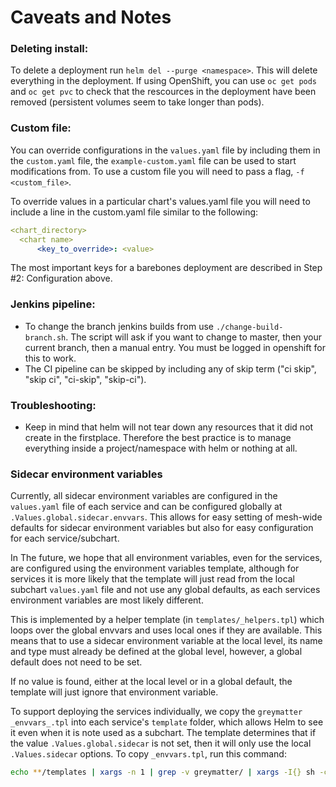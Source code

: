 # Caveats and Notes

### Deleting install:

To delete a deployment run `helm del --purge <namespace>`. This will delete everything in the deployment. If using OpenShift, you can use `oc get pods` and `oc get pvc` to check that the rescources in the deployment have been removed (persistent volumes seem to take longer than pods).

### Custom file:

You can override configurations in the `values.yaml` file by including them in the `custom.yaml` file, the `example-custom.yaml` file can be used to start modifications from. To use a custom file you will need to pass a flag, `-f <custom_file>`.

To override values in a particular chart's values.yaml file you will need to include a line in the custom.yaml file similar to the following:

```yaml
<chart_directory>
  <chart name>
      <key_to_override>: <value>
```

The most important keys for a barebones deployment are described in Step #2: Configuration above.

### Jenkins pipeline:

- To change the branch jenkins builds from use `./change-build-branch.sh`. The script will ask if you want to change to master, then your current branch, then a manual entry. You must be logged in openshift for this to work.
- The CI pipeline can be skipped by including any of skip term ("ci skip", "skip ci", "ci-skip", "skip-ci").

### Troubleshooting:

- Keep in mind that helm will not tear down any resources that it did not create in the firstplace. Therefore the best practice is to manage everything inside a project/namespace with helm or nothing at all.

### Sidecar environment variables

Currently, all sidecar environment variables are configured in the `values.yaml` file of each service and can be configured globally at `.Values.global.sidecar.envvars`. This allows for easy setting of mesh-wide defaults for sidecar environment variables but also for easy configuration for each service/subchart.

In The future, we hope that all environment variables, even for the services, are configured using the environment variables template, although for services it is more likely that the template will just read from the local subchart `values.yaml` file and not use any global defaults, as each services environment variables are most likely different.

This is implemented by a helper template (in  `templates/_helpers.tpl`) which loops over the global envvars and uses local ones if they are available. This means that to use a sidecar environment variable at the local level, its name and type must already be defined at the global level, however, a global default does not need to be set.

If no value is found, either at the local level or in a global default, the template will just ignore that environment variable.

To support deploying the services individually, we copy the `greymatter` `_envvars_.tpl` into each service's `template` folder, which allows Helm to see it even when it is note used as a subchart. The template determines that if the value `.Values.global.sidecar` is not set, then it will only use the local `.Values.sidecar` options.
To copy `_envvars.tpl`, run this command:

```sh
echo **/templates | xargs -n 1 | grep -v greymatter/ | xargs -I{} sh -c 'cp greymatter/templates/_envvars.tpl "$1"' -- {}
```